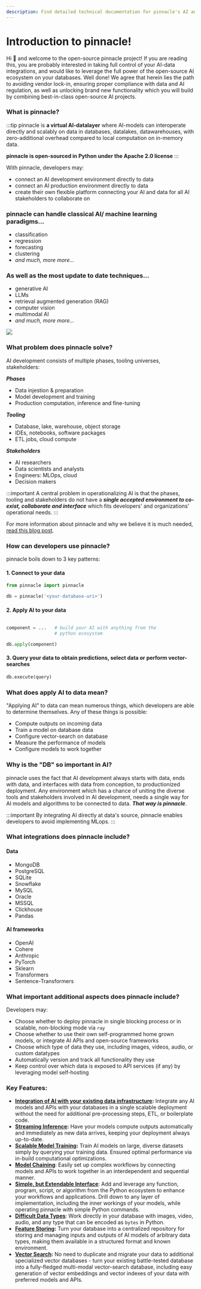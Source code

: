 ```yaml
---
description: Find detailed technical documentation for pinnacle's AI and database integration solutions. Access comprehensive guides, API references, and tutorials to effectively implement and utilize SuperDuper technologies in your projects. (Formerly SuperDuperDB)
---
```


<head>
  <title>Docs - pinnacle</title>
</head>

# Introduction to pinnacle!

Hi 👋 and welcome to the open-source pinnacle project! If you 
are reading this, you are probably interested in taking full control 
of your AI-data integrations, and would like to leverage the full power
of the open-source AI ecosystem on your databases. Well done! We agree
that herein lies the path to avoiding vendor lock-in, ensuring 
proper compliance with data and AI regulation, as well as unlocking 
brand new functionality which you will build by combining best-in-class
open-source AI projects.

### What is pinnacle?

:::tip
pinnacle is **a virtual AI-datalayer** where AI-models can interoperate
directly and scalably on data in databases, datalakes, datawarehouses, 
with zero-additional overhead compared to local computation on in-memory data.

**pinnacle is open-sourced in Python under the Apache 2.0 license**
:::

With pinnacle, developers may:

  - connect an AI development environment directly to data
  - connect an AI production environment directly to data
  - create their own flexible platform connecting your AI and data for all AI stakeholders to collaborate on

### pinnacle can handle classical AI/ machine learning paradigms...

- classification
- regression
- forecasting
- clustering
- *and much, more more...*

### As well as the most update to date techniques...

- generative AI
- LLMs
- retrieval augmented generation (RAG)
- computer vision
- multimodal AI
- *and much, more more...*

![](/img/pinnacle.gif)

### What problem does pinnacle solve?

AI development consists of multiple phases, tooling universes, stakeholders:

***Phases***

- Data injestion & preparation
- Model development and training
- Production computation, inference and fine-tuning

***Tooling***

- Database, lake, warehouse, object storage
- IDEs, notebooks, software packages
- ETL jobs, cloud compute

***Stakeholders***

- AI researchers
- Data scientists and analysts
- Engineers: MLOps, cloud
- Decision makers

:::important
    A central problem in operationalizing AI is that the phases, tooling and stakeholders
    do not have a ***single accepted environment to co-exist, collaborate and interface*** which fits 
    developers' and organizations' operational needs.
:::

For more information about pinnacle and why we believe it is much needed, [read this blog post](https://blog.pinnacle.io/pinnacle-the-open-source-framework-for-bringing-ai-to-your-datastore/). 

### How can developers use pinnacle?

pinnacle boils down to 3 key patterns:

#### 1. Connect to your data

```python
from pinnacle import pinnacle

db = pinnacle('<your-database-uri>')
```

#### 2. Apply AI to your data

```python

component = ...   # build your AI with anything from the 
                  # python ecosystem

db.apply(component)
```

#### 3. Query your data to obtain predictions, select data or perform vector-searches

```python
db.execute(query)
```

### What does apply AI to data mean?

"Applying AI" to data can mean numerous things, which developers 
are able to determine themselves. Any of these things is possible:

- Compute outputs on incoming data
- Train a model on database data
- Configure vector-search on database
- Measure the performance of models
- Configure models to work together

### Why is the "DB" so important in AI?

pinnacle uses the fact that AI development always starts with data, ends with data, and interfaces 
with data from conception, to productionized deployment. Any environment which has a chance of uniting 
the diverse tools and stakeholders involved in AI development, needs a single way 
for AI models and algorithms to be connected to data. ***That way is pinnacle***.

:::important
By integrating AI directly at data's source, pinnacle enables developers to avoid implementing MLops.
:::

### What integrations does pinnacle include?

#### Data

- MongoDB
- PostgreSQL
- SQLite
- Snowflake
- MySQL
- Oracle
- MSSQL
- Clickhouse
- Pandas

#### AI frameworks

- OpenAI
- Cohere
- Anthropic
- PyTorch
- Sklearn
- Transformers
- Sentence-Transformers

### What important additional aspects does pinnacle include?

Developers may:

- Choose whether to deploy pinnacle in single blocking process or in scalable, non-blocking mode via `ray`
- Choose whether to use their own self-programmed home grown models, or integrate AI APIs and open-source frameworks
- Choose which type of data they use, including images, videos, audio, or custom datatypes
- Automatically version and track all functionality they use
- Keep control over which data is exposed to API services (if any) by leveraging model self-hosting

### Key Features:

- **[Integration of AI with your existing data infrastructure](https://docs.pinnacle.io/docs/docs/walkthrough/apply_models):** Integrate any AI models and APIs with your databases in a single scalable deployment without the need for additional pre-processing steps, ETL, or boilerplate code.
- **[Streaming Inference](https://docs.pinnacle.io/docs/docs/walkthrough/daemonizing_models_with_listeners):** Have your models compute outputs automatically and immediately as new data arrives, keeping your deployment always up-to-date.
- **[Scalable Model Training](https://docs.pinnacle.io/docs/docs/walkthrough/training_models):** Train AI models on large, diverse datasets simply by querying your training data. Ensured optimal performance via in-build computational optimizations.
- **[Model Chaining](https://docs.pinnacle.io/docs/docs/walkthrough/linking_interdependent_models/)**: Easily set up complex workflows by connecting models and APIs to work together in an interdependent and sequential manner.
- **[Simple, but Extendable Interface](https://docs.pinnacle.io/docs/docs/fundamentals/procedural_vs_declarative_api)**: Add and leverage any function, program, script, or algorithm from the Python ecosystem to enhance your workflows and applications. Drill down to any layer of implementation, including the inner workings of your models, while operating pinnacle with simple Python commands.
- **[Difficult Data Types](https://docs.pinnacle.io/docs/docs/walkthrough/encoding_special_data_types/)**: Work directly in your database with images, video, audio, and any type that can be encoded as `bytes` in Python.
- **[Feature Storing](https://docs.pinnacle.io/docs/docs/walkthrough/encoding_special_data_types):** Turn your database into a centralized repository for storing and managing inputs and outputs of AI models of arbitrary data types, making them available in a structured format and known environment.
- **[Vector Search](https://docs.pinnacle.io/docs/docs/walkthrough/vector_search):** No need to duplicate and migrate your data to additional specialized vector databases - turn your existing battle-tested database into a fully-fledged multi-modal vector-search database, including easy generation of vector embeddings and vector indexes of your data with preferred models and APIs.